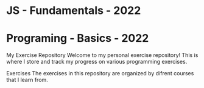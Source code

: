 # JS - Fundamentals - 2022 
# Programing - Basics - 2022
My Exercise Repository
Welcome to my personal exercise repository! This is where I store and track my progress on various programming exercises.

Exercises
The exercises in this repository are organized by  difrent courses that I learn from.
